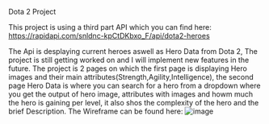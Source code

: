 Dota 2 Project

This project is using a third part API which you can find here: https://rapidapi.com/snldnc-kpCtDKbxo_F/api/dota2-heroes

The Api is desplaying current heroes aswell as Hero Data from Dota 2, The project is still getting worked on and I will implement new features in the future.
The project is 2 pages on which the first page is displaying Hero images and their main attributes(Strength,Agility,Intelligence), the second page Hero Data is where you can search for a hero from a dropdown where you get the output of hero image, attributes with images and howm much the hero is gaining per level, it also shos the complexity of the hero and the brief Description.
The Wireframe can be found here: ![image](https://github.com/AleksandreChkhikvishvili/Project2/assets/137334641/8253f2a3-773d-4bb1-9818-0a36c4badc45)
